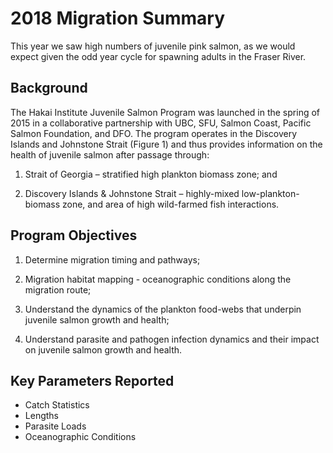 # 2018 Migration Summary
This year we saw high numbers of juvenile pink salmon, as we would expect given 
the odd year cycle for spawning adults in the Fraser River.

## Background

The Hakai Institute Juvenile Salmon Program was launched in the spring of 2015 in a collaborative partnership with UBC, SFU, Salmon Coast, Pacific Salmon Foundation, and DFO. The program operates in the Discovery Islands and Johnstone Strait (Figure 1) and thus provides information on the health of juvenile salmon after passage through: 

1) Strait of Georgia – stratified high plankton biomass zone; and 

2) Discovery Islands & Johnstone Strait – highly-mixed low-plankton-biomass zone, and area of high wild-farmed fish interactions.

## Program Objectives

1) Determine migration timing and pathways; 

2) Migration habitat mapping - oceanographic conditions along the migration route;

3) Understand the dynamics of the plankton food-webs that underpin juvenile salmon growth and
health;

4) Understand parasite and pathogen infection dynamics and their impact on juvenile salmon growth and
health.

## Key Parameters Reported
* Catch Statistics
* Lengths
* Parasite Loads
* Oceanographic Conditions
